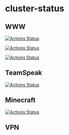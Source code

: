 # cluster-status



## WWW

[![Actions Status](https://github.com/CoolZeroNL/cluster-status/workflows/https-upstreamservice.nl/badge.svg)](https://github.com/CoolZeroNL/cluster-status/actions)

[![Actions Status](https://github.com/CoolZeroNL/cluster-status/workflows/https-tempdata.nl/badge.svg)](https://github.com/CoolZeroNL/cluster-status/actions)

[![Actions Status](https://github.com/CoolZeroNL/cluster-status/workflows/https-legendsandmasters.nl//badge.svg)](https://github.com/CoolZeroNL/cluster-status/actions)

## TeamSpeak
[![Actions Status](https://github.com/CoolZeroNL/cluster-status/workflows/ts-ts.legendsandmasters.nl//badge.svg)](https://github.com/CoolZeroNL/cluster-status/actions)

## Minecraft
[![Actions Status](https://github.com/CoolZeroNL/cluster-status/workflows/minecraft-legendsandmasters.nl//badge.svg)](https://github.com/CoolZeroNL/cluster-status/actions)

## VPN
